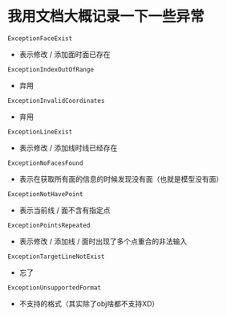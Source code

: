 # 我用文档大概记录一下一些异常

`ExceptionFaceExist`

- 表示修改 / 添加面时面已存在

`ExceptionIndexOutOfRange`

- 弃用

`ExceptionInvalidCoordinates`

- 弃用

`ExceptionLineExist`

- 表示修改 / 添加线时线已经存在

`ExceptionNoFacesFound`

- 表示在获取所有面的信息的时候发现没有面（也就是模型没有面）

`ExceptionNotHavePoint`

- 表示当前线 / 面不含有指定点

`ExceptionPointsRepeated`

- 表示修改 / 添加线 / 面时出现了多个点重合的非法输入

`ExceptionTargetLineNotExist`

- 忘了

`ExceptionUnsupportedFormat`

- 不支持的格式（其实除了obj啥都不支持XD）
